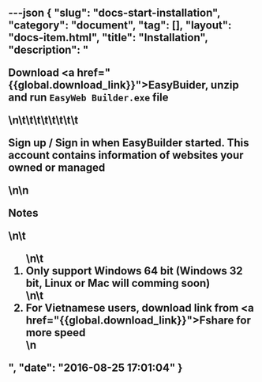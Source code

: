 ---json
{
    "slug": "docs-start-installation",
    "category": "document",
    "tag": [],
    "layout": "docs-item.html",
    "title": "Installation",
    "description": "<p>Download  <a href=\"{{global.download_link}}\">EasyBuider</a>, unzip and run <code>EasyWeb Builder.exe</code> file</p>\n\t\t\t\t\t\t\t\t<p>Sign up / Sign in when EasyBuilder started. This account contains information of websites your owned or managed  </p>\n\n<p> Notes</p>\n\t<ol>\n\t<li>Only support Windows 64 bit (Windows 32 bit, Linux or Mac will comming soon)</li>\n\t<li>For Vietnamese users, download link from <a href=\"{{global.download_link}}\">Fshare</a> for more speed</li>\n</ol>",
    "date": "2016-08-25 17:01:04"
}
---
